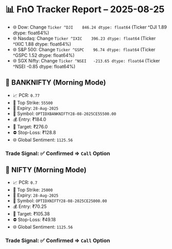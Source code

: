 # 📊 FnO Tracker Report – 2025-08-25
- 🌐 Dow: Change `Ticker
^DJI    846.24
dtype: float64` (Ticker
^DJI    1.89
dtype: float64%)
- 🌐 Nasdaq: Change `Ticker
^IXIC    396.23
dtype: float64` (Ticker
^IXIC    1.88
dtype: float64%)
- 🌐 S&P 500: Change `Ticker
^GSPC    96.74
dtype: float64` (Ticker
^GSPC    1.52
dtype: float64%)
- 🌐 SGX Nifty: Change `Ticker
^NSEI   -213.65
dtype: float64` (Ticker
^NSEI   -0.85
dtype: float64%)
## 📘 BANKNIFTY (Morning Mode)
- 📈 PCR: `0.77`
- 🔢 Top Strike: `55500`
- 📆 Expiry: `28-Aug-2025`
- 🎫 Symbol: `OPTIDXBANKNIFTY28-08-2025CE55500.00`
- 💰 Entry: ₹184.0
- 🎯 Target: ₹276.0
- ⛔ Stop-Loss: ₹128.8
- 🌐 Global Sentiment: `1125.56`
### Trade Signal: ✅ Confirmed ⇒ `Call` Option
## 📘 NIFTY (Morning Mode)
- 📈 PCR: `0.7`
- 🔢 Top Strike: `25000`
- 📆 Expiry: `28-Aug-2025`
- 🎫 Symbol: `OPTIDXNIFTY28-08-2025CE25000.00`
- 💰 Entry: ₹70.25
- 🎯 Target: ₹105.38
- ⛔ Stop-Loss: ₹49.18
- 🌐 Global Sentiment: `1125.56`
### Trade Signal: ✅ Confirmed ⇒ `Call` Option